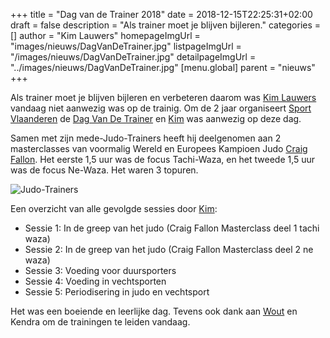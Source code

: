 +++
title = "Dag van de Trainer 2018"
date = 2018-12-15T22:25:31+02:00
draft = false
description = "Als trainer moet je blijven bijleren."
categories = []
author = "Kim Lauwers"
homepageImgUrl = "images/nieuws/DagVanDeTrainer.jpg"
listpageImgUrl = "/images/nieuws/DagVanDeTrainer.jpg"
detailpageImgUrl = "../images/nieuws/DagVanDeTrainer.jpg"
[menu.global]
    parent = "nieuws"
+++

Als trainer moet je blijven bijleren en verbeteren daarom was [Kim Lauwers](/trainers/#Kim_Lauwers) vandaag niet aanwezig was op de trainig.
Om de 2 jaar organiseert [Sport Vlaanderen](https://www.sport.vlaanderen/) de [Dag Van De Trainer](https://www.sport.vlaanderen/dag-van-de-trainer/) en [Kim](/trainers/#Kim_Lauwers) was aanwezig op deze dag.

Samen met zijn mede-Judo-Trainers heeft hij deelgenomen aan 2 masterclasses van voormalig Wereld en Europees Kampioen Judo [Craig Fallon](https://en.wikipedia.org/wiki/Craig_Fallon).
Het eerste 1,5 uur was de focus Tachi-Waza, en het tweede 1,5 uur was de focus Ne-Waza. Het waren 3 topuren.

![Judo-Trainers](/images/nieuws/DagVanDeTrainer-Team.jpeg "Judo Team")

Een overzicht van alle gevolgde sessies door [Kim](/trainers/#Kim_Lauwers):
	 	
* Sessie 1: In de greep van het judo (Craig Fallon Masterclass deel 1 tachi waza)
* Sessie 2: In de greep van het judo (Craig Fallon Masterclass deel 2 ne waza)
* Sessie 3: Voeding voor duursporters
* Sessie 4: Voeding in vechtsporten
* Sessie 5: Periodisering in judo en vechtsport
 
 
Het was een boeiende en leerlijke dag. Tevens ook dank aan [Wout](/trainers/#Wout_Duez) en Kendra om de trainingen te leiden vandaag.

